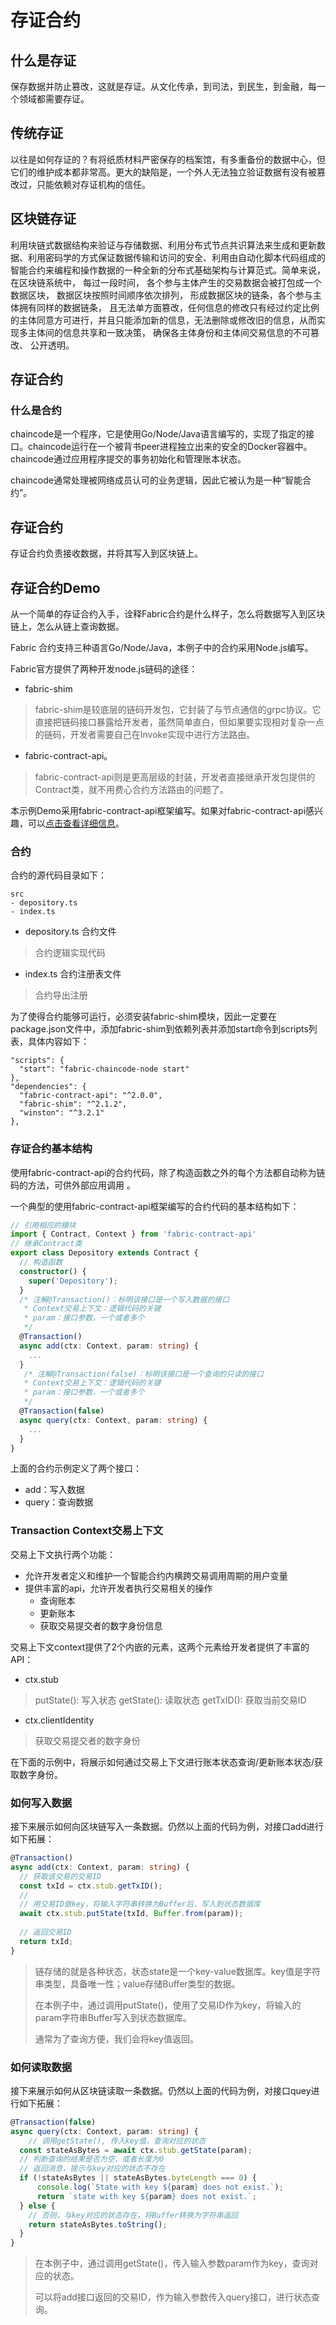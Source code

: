 # 存证合约
## 什么是存证
保存数据并防止篡改，这就是存证。从文化传承，到司法，到民生，到金融，每一个领域都需要存证。

## 传统存证
以往是如何存证的？有将纸质材料严密保存的档案馆，有多重备份的数据中心，但它们的维护成本都非常高。更大的缺陷是，一个外人无法独立验证数据有没有被篡改过，只能依赖对存证机构的信任。

## 区块链存证
利用块链式数据结构来验证与存储数据、利用分布式节点共识算法来生成和更新数据、利用密码学的方式保证数据传输和访问的安全、利用由自动化脚本代码组成的智能合约来编程和操作数据的一种全新的分布式基础架构与计算范式。简单来说， 在区块链系统中， 每过一段时间， 各个参与主体产生的交易数据会被打包成一个数据区块， 数据区块按照时间顺序依次排列， 形成数据区块的链条，各个参与主体拥有同样的数据链条， 且无法单方面篡改，任何信息的修改只有经过约定比例的主体同意方可进行，并且只能添加新的信息，无法删除或修改旧的信息，从而实现多主体间的信息共享和一致决策， 确保各主体身份和主体间交易信息的不可篡改、 公开透明。

## 存证合约

### 什么是合约
chaincode是一个程序，它是使用Go/Node/Java语言编写的，实现了指定的接口。chaincode运行在一个被背书peer进程独立出来的安全的Docker容器中。chaincode通过应用程序提交的事务初始化和管理账本状态。

chaincode通常处理被网络成员认可的业务逻辑，因此它被认为是一种“智能合约”。

## 存证合约
存证合约负责接收数据，并将其写入到区块链上。

## 存证合约Demo

从一个简单的存证合约入手，诠释Fabric合约是什么样子，怎么将数据写入到区块链上，怎么从链上查询数据。

Fabric 合约支持三种语言Go/Node/Java，本例子中的合约采用Node.js编写。

Fabric官方提供了两种开发node.js链码的途径：
- fabric-shim
> fabric-shim是较底层的链码开发包，它封装了与节点通信的grpc协议。它直接把链码接口暴露给开发者，虽然简单直白，但如果要实现相对复杂一点的链码，开发者需要自己在Invoke实现中进行方法路由。
- fabric-contract-api。
> fabric-contract-api则是更高层级的封装，开发者直接继承开发包提供的Contract类，就不用费心合约方法路由的问题了。

本示例Demo采用fabric-contract-api框架编写。如果对fabric-contract-api感兴趣，可以[点击查看详细信息](https://www.npmjs.com/package/fabric-contract-api)。

### 合约
合约的源代码目录如下：
```
src
- depository.ts
- index.ts
```
- depository.ts 合约文件
> 合约逻辑实现代码
- index.ts 合约注册表文件
> 合约导出注册

为了使得合约能够可运行，必须安装fabric-shim模块，因此一定要在package.json文件中，添加fabric-shim到依赖列表并添加start命令到scripts列表，具体内容如下：
```
"scripts": {  
  "start": "fabric-chaincode-node start"  
},
"dependencies": {  
  "fabric-contract-api": "^2.0.0",  
  "fabric-shim": "^2.1.2",  
  "winston": "^3.2.1"  
},
```

### 存证合约基本结构
使用fabric-contract-api的合约代码，除了构造函数之外的每个方法都自动称为链码的方法，可供外部应用调用 。

一个典型的使用fabric-contract-api框架编写的合约代码的基本结构如下：
```typescript
// 引用相应的模块
import { Contract, Context } from 'fabric-contract-api'  
// 继承Contract类  
export class Depository extends Contract {  
  // 构造函数
  constructor() {
    super('Depository');  
  }    
  /* 注解@Transaction()：标明该接口是一个写入数据的接口
   * Context交易上下文：逻辑代码的关键
   * param：接口参数，一个或者多个
   */
  @Transaction()
  async add(ctx: Context, param: string) {  
    ...
  }  
   /* 注解@Transaction(false)：标明该接口是一个查询的只读的接口
   * Context交易上下文：逻辑代码的关键
   * param：接口参数，一个或者多个
   */
  @Transaction(false)
  async query(ctx: Context, param: string) {       
    ...   
  }  
}
```
上面的合约示例定义了两个接口：
- add：写入数据
- query：查询数据

### Transaction Context交易上下文

交易上下文执行两个功能：
- 允许开发者定义和维护一个智能合约内横跨交易调用周期的用户变量
- 提供丰富的api，允许开发者执行交易相关的操作
  * 查询账本
  * 更新账本
  * 获取交易提交者的数字身份信息

交易上下文context提供了2个内嵌的元素，这两个元素给开发者提供了丰富的API：
- ctx.stub
> putState(): 写入状态   getState(): 读取状态   getTxID(): 获取当前交易ID
- ctx.clientIdentity
> 获取交易提交者的数字身份

在下面的示例中，将展示如何通过交易上下文进行账本状态查询/更新账本状态/获取数字身份。

### 如何写入数据
接下来展示如何向区块链写入一条数据。仍然以上面的代码为例，对接口add进行如下拓展：
```typescript
@Transaction()
async add(ctx: Context, param: string) { 
  // 获取该交易的交易ID 
  const txId = ctx.stub.getTxID(); 
  // 
  // 用交易ID做key，将输入字符串转换为Buffer后，写入到状态数据库 
  await ctx.stub.putState(txId, Buffer.from(param));  
  
  // 返回交易ID 
  return txId;
}
```
> 链存储的就是各种状态，状态state是一个key-value数据库。key值是字符串类型，具备唯一性；value存储Buffer类型的数据。
> 
> 在本例子中，通过调用putState()，使用了交易ID作为key，将输入的param字符串Buffer写入到状态数据库。
> 
> 通常为了查询方便，我们会将key值返回。

### 如何读取数据
接下来展示如何从区块链读取一条数据。仍然以上面的代码为例，对接口quey进行如下拓展：
```typescript
@Transaction(false)
async query(ctx: Context, param: string) {      
    // 调用getState(), 传入key值，查询对应的状态 
  const stateAsBytes = await ctx.stub.getState(param);  
  // 判断查询的结果是否为空，或者长度为0
  // 返回消息，提示与key对应的状态不存在
  if (!stateAsBytes || stateAsBytes.byteLength === 0) {  
      console.log(`State with key ${param} does not exist.`);
      return `state with key ${param} does not exist.`;
  } else {  
    // 否则，与key对应的状态存在，将Buffer转换为字符串返回
    return stateAsBytes.toString();  
  }
}  
```
> 在本例子中，通过调用getState()，传入输入参数param作为key，查询对应的状态。
>
>可以将add接口返回的交易ID，作为输入参数传入query接口，进行状态查询。
